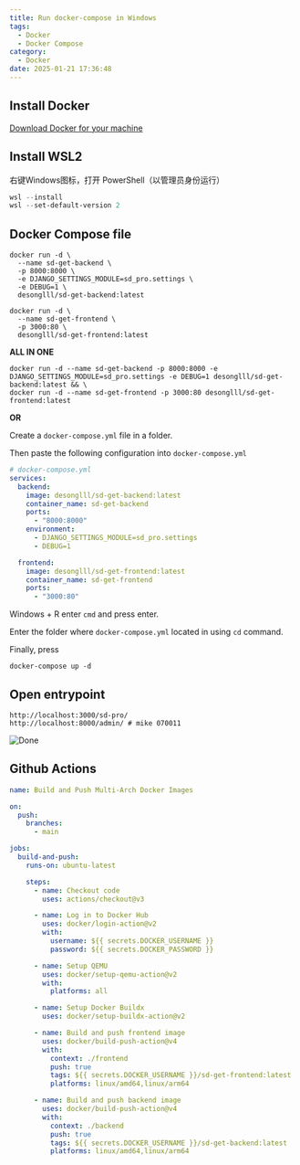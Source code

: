 ```yaml
---
title: Run docker-compose in Windows
tags:
  - Docker
  - Docker Compose
category:
  - Docker
date: 2025-01-21 17:36:48
---
```



## Install Docker

[Download Docker for your machine](https://www.docker.com/products/docker-desktop/) 

## Install WSL2

右键Windows图标，打开 PowerShell（以管理员身份运行）

```powershell
wsl --install
wsl --set-default-version 2
```

## Docker Compose file

```shell
docker run -d \
  --name sd-get-backend \
  -p 8000:8000 \
  -e DJANGO_SETTINGS_MODULE=sd_pro.settings \
  -e DEBUG=1 \
  desonglll/sd-get-backend:latest
```

```shell
docker run -d \
  --name sd-get-frontend \
  -p 3000:80 \
  desonglll/sd-get-frontend:latest
```

**ALL IN ONE**

```shell
docker run -d --name sd-get-backend -p 8000:8000 -e DJANGO_SETTINGS_MODULE=sd_pro.settings -e DEBUG=1 desonglll/sd-get-backend:latest && \
docker run -d --name sd-get-frontend -p 3000:80 desonglll/sd-get-frontend:latest
```

**OR**

Create a `docker-compose.yml` file in a folder.

Then paste the following configuration into `docker-compose.yml`

```yml
# docker-compose.yml
services:
  backend:
    image: desonglll/sd-get-backend:latest
    container_name: sd-get-backend
    ports:
      - "8000:8000"
    environment:
      - DJANGO_SETTINGS_MODULE=sd_pro.settings
      - DEBUG=1

  frontend:
    image: desonglll/sd-get-frontend:latest
    container_name: sd-get-frontend
    ports:
      - "3000:80"
```

Windows + R enter `cmd` and press enter.

Enter the folder where `docker-compose.yml` located in using `cd` command.

Finally, press

```shell
docker-compose up -d
```

## Open entrypoint

```
http://localhost:3000/sd-pro/
http://localhost:8000/admin/ # mike 070011
```

![Done](https://scontent-tpe1-1.xx.fbcdn.net/v/t39.30808-6/474221949_1991857497964677_2622951236302317547_n.jpg?stp=cp6_dst-jpg_tt6&_nc_cat=101&ccb=1-7&_nc_sid=f727a1&_nc_ohc=yZqVN7GBwuwQ7kNvgGDjRP6&_nc_zt=23&_nc_ht=scontent-tpe1-1.xx&_nc_gid=AZGcV_nPBoq6UKCLD2Y4FTv&oh=00_AYBbSAKbBWyrmR4UBDZjItAonjcKwEXPb7FhU8FaEqCWtA&oe=679599B5) 

## Github Actions

```yml
name: Build and Push Multi-Arch Docker Images

on:
  push:
    branches:
      - main

jobs:
  build-and-push:
    runs-on: ubuntu-latest

    steps:
      - name: Checkout code
        uses: actions/checkout@v3

      - name: Log in to Docker Hub
        uses: docker/login-action@v2
        with:
          username: ${{ secrets.DOCKER_USERNAME }}
          password: ${{ secrets.DOCKER_PASSWORD }}

      - name: Setup QEMU
        uses: docker/setup-qemu-action@v2
        with:
          platforms: all

      - name: Setup Docker Buildx
        uses: docker/setup-buildx-action@v2

      - name: Build and push frontend image
        uses: docker/build-push-action@v4
        with:
          context: ./frontend
          push: true
          tags: ${{ secrets.DOCKER_USERNAME }}/sd-get-frontend:latest
          platforms: linux/amd64,linux/arm64

      - name: Build and push backend image
        uses: docker/build-push-action@v4
        with:
          context: ./backend
          push: true
          tags: ${{ secrets.DOCKER_USERNAME }}/sd-get-backend:latest
          platforms: linux/amd64,linux/arm64
```